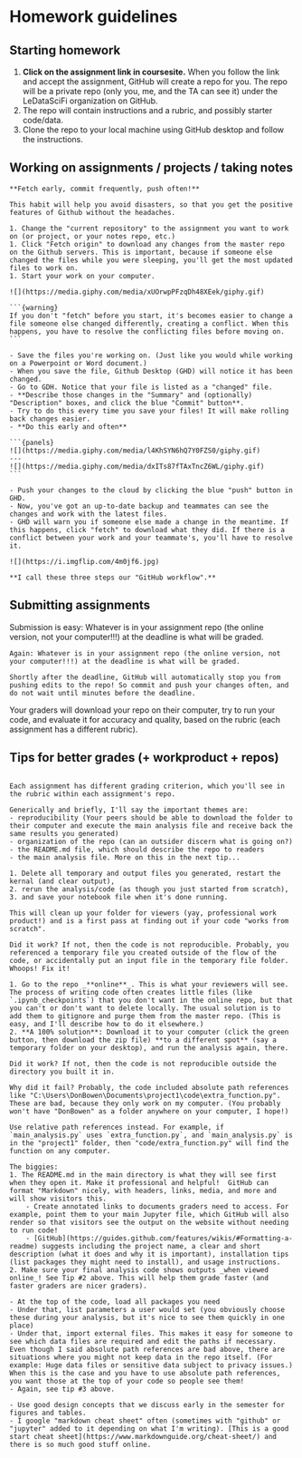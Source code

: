# Homework guidelines

## Starting homework

1. **Click on the assignment link in coursesite.** When you follow the link and accept the assignment, GitHub will create a repo for you. The repo will be a private repo (only you, me, and the TA can see it) under the LeDataSciFi organization on GitHub. 
1. The repo will contain instructions and a rubric, and possibly starter code/data.
2. Clone the repo to your local machine using GitHub desktop and follow the instructions. 

## Working on assignments / projects / taking notes 

```{tip} 
**Fetch early, commit frequently, push often!**

This habit will help you avoid disasters, so that you get the positive features of Github without the headaches.

```

````{dropdown} 1. Make your coffee, open Github Desktop, and **FETCH** the project you'll work on. 
1. Change the "current repository" to the assignment you want to work on (or project, or your notes repo, etc.)
1. Click "Fetch origin" to download any changes from the master repo on the Github servers. This is important, because if someone else changed the files while you were sleeping, you'll get the most updated files to work on. 
1. Start your work on your computer. 

![](https://media.giphy.com/media/xUOrwpPFzqDh48XEek/giphy.gif)

```{warning}
If you don't "fetch" before you start, it's becomes easier to change a file someone else changed differently, creating a conflict. When this happens, you have to resolve the conflicting files before moving on. 
```

````

````{dropdown} 2. **"COMMIT" FREQUENTLY** (say every 30 minutes or so, but depends on the team/task): 
- Save the files you're working on. (Just like you would while working on a Powerpoint or Word document.) 
- When you save the file, Github Desktop (GHD) will notice it has been changed. 
- Go to GDH. Notice that your file is listed as a "changed" file. 
- **Describe those changes in the "Summary" and (optionally) "Description" boxes, and click the blue "Commit" button**. 
- Try to do this every time you save your files! It will make rolling back changes easier. 
- **Do this early and often**

```{panels}
![](https://media.giphy.com/media/l4KhSYN6hQ7Y0FZS0/giphy.gif)
---
![](https://media.giphy.com/media/dxITs87fTAxTncZ6WL/giphy.gif)
```
````

```{dropdown} 3. **"PUSH" OFTEN, but probably less than you commit** (say every 60-90 minutes or so, but depends on the team/task): 
- Push your changes to the cloud by clicking the blue "push" button in GHD. 
- Now, you've got an up-to-date backup and teammates can see the changes and work with the latest files.
- GHD will warn you if someone else made a change in the meantime. If this happens, click "fetch" to download what they did. If there is a conflict between your work and your teammate's, you'll have to resolve it. 

![](https://i.imgflip.com/4m0jf6.jpg)

```

```{tip} 
**I call these three steps our "GitHub workflow".**
```

## Submitting assignments 

Submission is easy: Whatever is in your assignment repo (the online version, not your computer!!!) at the deadline is what will be graded. 

```{warning}
Again: Whatever is in your assignment repo (the online version, not your computer!!!) at the deadline is what will be graded.
```

```{warning}
Shortly after the deadline, GitHub will automatically stop you from pushing edits to the repo! So commit and push your changes often, and do not wait until minutes before the deadline. 
```

Your graders will download your repo on their computer, try to run your code, and evaluate it for accuracy and quality, based on the rubric (each assignment has a different rubric). 

## Tips for better grades (+ workproduct + repos)

```{admonition} TODO prof - this is too long. simplify
```

```{dropdown}  **TIP #1:** Check out the rubric for the assignment
Each assignment has different grading criterion, which you'll see in the rubric within each assignment's repo.  

Generically and briefly, I'll say the important themes are:
- reproducibility (Your peers should be able to download the folder to their computer and execute the main analysis file and receive back the same results you generated)
- organization of the repo (can an outsider discern what is going on?)
- the README.md file, which should describe the repo to readers 
- the main analysis file. More on this in the next tip...
```




```{dropdown}  **TIP #2:** Before you push what you think are your final changes to the master repo...
1. Delete all temporary and output files you generated, restart the kernal (and clear output), 
2. rerun the analysis/code (as though you just started from scratch),
3. and save your notebook file when it's done running. 

This will clean up your folder for viewers (yay, professional work product!) and is a first pass at finding out if your code "works from scratch".

Did it work? If not, then the code is not reproducible. Probably, you referenced a temporary file you created outside of the flow of the code, or accidentally put an input file in the temporary file folder. Whoops! Fix it!
```



```{dropdown}  **TIP #3:** After you push what you think are your final changes to the master repo...
1. Go to the repo _**online**_. This is what your reviewers will see. The process of writing code often creates little files (like `.ipynb_checkpoints`) that you don't want in the online repo, but that you can't or don't want to delete locally. The usual solution is to add them to gitignore and purge them from the master repo. (This is easy, and I'll describe how to do it elsewhere.)
2. **A 100% solution**: Download it to your computer (click the green button, then download the zip file) **to a different spot** (say a temporary folder on your desktop), and run the analysis again, there. 

Did it work? If not, then the code is not reproducible outside the directory you built it in. 

Why did it fail? Probably, the code included absolute path references like "C:\Users\DonBowen\Documents\project1\code\extra_function.py". These are bad, because they only work on my computer. (You probably won't have "DonBowen" as a folder anywhere on your computer, I hope!)  

Use relative path references instead. For example, if `main_analysis.py` uses `extra_function.py`, and `main_analysis.py` is in the "project1" folder, then "code/extra_function.py" will find the function on any computer. 
```




```{dropdown}  **TIP #4:** Make it easy for others to see the source code that executes the analysis as well as the report. 
The biggies:
1. The README.md in the main directory is what they will see first when they open it. Make it professional and helpful!  GitHub can format "Markdown" nicely, with headers, links, media, and more and will show visitors this. 
    - Create annotated links to documents graders need to access. For example, point them to your main Jupyter file, which GitHub will also render so that visitors see the output on the website without needing to run code!
    - [GitHub](https://guides.github.com/features/wikis/#Formatting-a-readme) suggests including the project name, a clear and short description (what it does and why it is important), installation tips (list packages they might need to install), and usage instructions.
2. Make sure your final analysis code shows outputs _when viewed online_! See Tip #2 above. This will help them grade faster (and faster graders are nicer graders).
```


```{dropdown}  **TIP #5:** Make it easy for others to run your code.
- At the top of the code, load all packages you need
- Under that, list parameters a user would set (you obviously choose these during your analysis, but it's nice to see them quickly in one place)
- Under that, import external files. This makes it easy for someone to see which data files are required and edit the paths if necessary. Even though I said absolute path references are bad above, there are situations where you might not keep data in the repo itself. (For example: Huge data files or sensitive data subject to privacy issues.) When this is the case and you have to use absolute path references, you want those at the top of your code so people see them!
- Again, see tip #3 above.
```


```{dropdown}  **TIP #6:** Make your work product (especially tables and figures) pretty. 
- Use good design concepts that we discuss early in the semester for figures and tables.
- I google "markdown cheat sheet" often (sometimes with "github" or "jupyter" added to it depending on what I'm writing). [This is a good start cheat sheet](https://www.markdownguide.org/cheat-sheet/) and there is so much good stuff online. 
```


